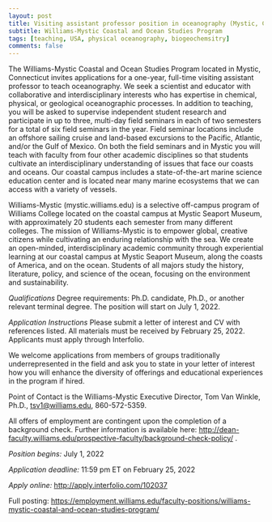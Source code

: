 ```yaml
---
layout: post
title: Visiting assistant professor position in oceanography (Mystic, Connecticut)
subtitle: Williams-Mystic Coastal and Ocean Studies Program
tags: [teaching, USA, physical oceanography, biogeochemsitry]
comments: false
---
```

The Williams-Mystic Coastal and Ocean Studies Program located in Mystic,
Connecticut invites applications for a one-year, full-time visiting
assistant professor to teach oceanography. We seek a scientist and educator
with collaborative and interdisciplinary interests who has expertise in
chemical, physical, or geological oceanographic processes. In addition to
teaching, you will be asked to supervise independent student research and
participate in up to three, multi-day field seminars in each of two
semesters for a total of six field seminars in the year. Field seminar
locations include an offshore sailing cruise and land-based excursions to
the Pacific, Atlantic, and/or the Gulf of Mexico. On both the field
seminars and in Mystic you will teach with faculty from four other academic
disciplines so that students cultivate an interdisciplinary understanding
of issues that face our coasts and oceans. Our coastal campus includes a
state-of-the-art marine science education center and is located near many
marine ecosystems that we can access with a variety of vessels.

Williams-Mystic (mystic.williams.edu) is a selective off-campus program of
Williams College located on the coastal campus at Mystic Seaport Museum,
with approximately 20 students each semester from many different colleges.
The mission of Williams-Mystic is to empower global, creative citizens
while cultivating an enduring relationship with the sea. We create an
open-minded, interdisciplinary academic community through experiential
learning at our coastal campus at Mystic Seaport Museum, along the coasts
of America, and on the ocean. Students of all majors study the history,
literature, policy, and science of the ocean, focusing on the environment
and sustainability.

*Qualifications*
Degree requirements: Ph.D. candidate, Ph.D., or another relevant terminal
degree. The position will start on July 1, 2022.

*Application Instructions*
Please submit a letter of interest and CV with references listed. All
materials must be received by February 25, 2022. Applicants must apply
through Interfolio.

We welcome applications from members of groups traditionally
underrepresented in the field and ask you to state in your letter of
interest how you will enhance the diversity of offerings and educational
experiences in the program if hired.

Point of Contact is the Williams-Mystic Executive Director, Tom Van Winkle,
Ph.D., tsv1@williams.edu, 860-572-5359.

All offers of employment are contingent upon the completion of a background
check. Further information is available here:
http://dean-faculty.williams.edu/prospective-faculty/background-check-policy/
.

*Position begins:* July 1, 2022

*Application deadline:* 11:59 pm ET on February 25, 2022

*Apply online:* http://apply.interfolio.com/102037

Full posting:
https://employment.williams.edu/faculty-positions/williams-mystic-coastal-and-ocean-studies-program/
